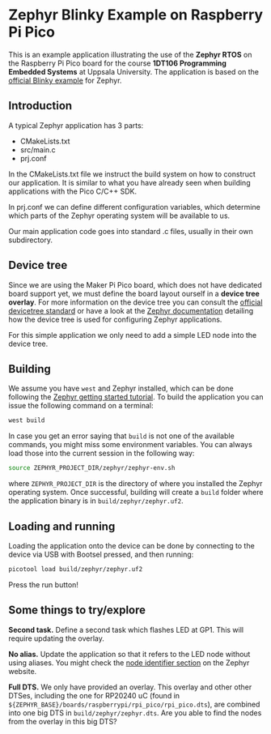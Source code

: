 # Zephyr Blinky Example on Raspberry Pi Pico 

This is an example application illustrating the use of the **Zephyr RTOS** on the Raspberry Pi Pico board for the course **1DT106 Programming Embedded Systems** at Uppsala University.
The application is based on the [official Blinky example](https://github.com/zephyrproject-rtos/zephyr/tree/main/samples/basic/blinky) for Zephyr.

## Introduction 

A typical Zephyr application has 3 parts: 

- CMakeLists.txt 
- src/main.c 
- prj.conf 

In the CMakeLists.txt file we instruct the build system on how to construct our application.
It is similar to what you have already seen when building applications with the Pico C/C++ SDK. 

In prj.conf we can define different configuration variables, which determine which parts of the Zephyr operating system will be available to us. 

Our main application code goes into standard .c files, usually in their own subdirectory. 

## Device tree 

Since we are using the Maker Pi Pico board, which does not have dedicated board support yet, we must define the board layout ourself in a **device tree overlay**.
For more information on the device tree you can consult the [official devicetree standard](https://www.devicetree.org) or have a look at the [Zephyr documentation](https://docs.zephyrproject.org/latest/build/dts/index.html) detailing how the device tree is used for configuring Zephyr applications.

For this simple application we only need to add a simple LED node into the device tree.


## Building 

We assume you have `west` and Zephyr installed, which can be done following the [Zephyr getting started tutorial](https://docs.zephyrproject.org/latest/develop/getting_started/index.html).
To build the application you can issue the following command on a terminal: 

```bash 
west build 
```

In case you get an error saying that `build` is not one of the available commands, you might miss some environment variables. You can always load those into the current session in the following way: 

```bash 
source ZEPHYR_PROJECT_DIR/zephyr/zephyr-env.sh 
``` 

where `ZEPHYR_PROJECT_DIR` is the directory of where you installed the Zephyr operating system.
Once successful, building will create a `build` folder where the application binary is in `build/zephyr/zephyr.uf2`.

## Loading and running

Loading the application onto the device can be done by connecting to the device via USB with Bootsel pressed, and then running:

```bash
picotool load build/zephyr/zephyr.uf2 
```

Press the run button!

## Some things to try/explore

**Second task.** Define a second task which flashes LED at GP1.
This will require updating the overlay.

**No alias.** Update the application so that it refers to the LED node without using aliases.
You might check the [node identifier section](https://docs.zephyrproject.org/latest/build/dts/api-usage.html#node-identifiers) on the Zephyr website.

**Full DTS.** We only have provided an overlay.
This overlay and other other DTSes, including the one for RP20240 uC (found in `${ZEPHYR_BASE}/boards/raspberrypi/rpi_pico/rpi_pico.dts`), are combined into one big DTS in `build/zephyr/zephyr.dts`.
Are you able to find the nodes from the overlay in this big DTS?